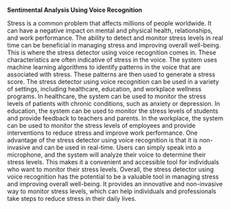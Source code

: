 **Sentimental Analysis Using Voice Recognition**


Stress is a common problem that affects millions of people worldwide. It can have a negative impact on mental and physical health, relationships, and work performance. The ability to detect and monitor stress levels in real time can be beneficial in managing stress and improving overall well-being. This is where the stress detector using voice recognition comes in. These characteristics are often indicative of stress in the voice. The system uses machine learning algorithms to identify patterns in the voice that are associated with stress. These patterns are then used to generate a stress score. The stress detector using voice recognition can be used in a variety of settings, including healthcare, education, and workplace wellness programs. In healthcare, the system can be used to monitor the stress levels of patients with chronic conditions, such as anxiety or depression. In education, the system can be used to monitor the stress levels of students and provide feedback to teachers and parents. In the workplace, the system can be used to monitor the stress levels of employees and provide interventions to reduce stress and improve work performance. One advantage of the stress detector using voice recognition is that it is non-invasive and can be used in real-time. Users can simply speak into a microphone, and the system will analyze their voice to determine their stress levels. This makes it a convenient and accessible tool for individuals who want to monitor their stress levels. Overall, the stress detector using voice recognition has the potential to be a valuable tool in managing stress and improving overall well-being. It provides an innovative and non-invasive way to monitor stress levels, which can help individuals and professionals take steps to reduce stress in their daily lives.

